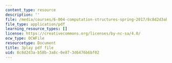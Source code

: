 ```yaml
---
content_type: resource
description: ''
file: /media/courses/6-004-computation-structures-spring-2017/8c8d2d3ab58b3a8c0e873d6476b6bf02_VHVsCE9XmQk.pdf
file_type: application/pdf
learning_resource_types: []
license: https://creativecommons.org/licenses/by-nc-sa/4.0/
ocw_type: OCWFile
resourcetype: Document
title: 3play pdf file
uid: 8c8d2d3a-b58b-3a8c-0e87-3d6476b6bf02
---
```

